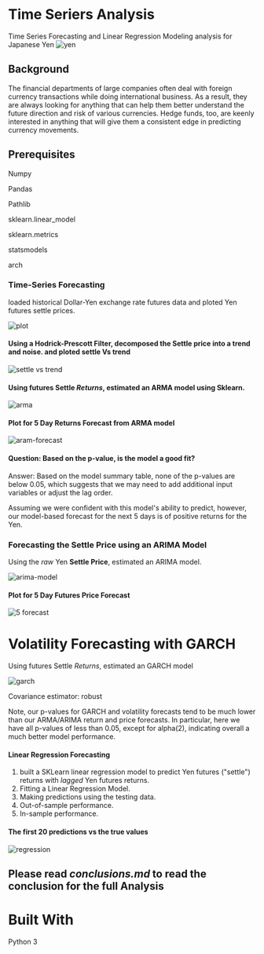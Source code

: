 # Time Seriers Analysis
Time Series Forecasting and Linear Regression Modeling analysis for Japanese Yen
![yen](images/dollar-yen.jpg)


## Background

The financial departments of large companies often deal with foreign currency transactions while doing international business. As a result, they are always looking for anything that can help them better understand the future direction and risk of various currencies. Hedge funds, too, are keenly interested in anything that will give them a consistent edge in predicting currency movements.

## Prerequisites
Numpy

Pandas

Pathlib

sklearn.linear_model

sklearn.metrics

statsmodels

arch
### Time-Series Forecasting

loaded historical Dollar-Yen exchange rate futures data and ploted Yen futures settle prices.

![plot](images/yen-futures-settle-prices.png)



#### Using a Hodrick-Prescott Filter, decomposed the Settle price into a trend and noise. and ploted settle Vs trend 

![settle vs trend](images/settle-vs-trend.png)


#### Using futures Settle *Returns*, estimated an ARMA model using Sklearn.

![arma](images/arma-model.png)

#### Plot for 5 Day Returns Forecast from ARMA model

![aram-forecast](images/5-day-return-forecast.png)


#### Question: Based on the p-value, is the model a good fit?


Answer: Based on the model summary table, none of the p-values are below 0.05, which suggests that we may need to add additional input variables or adjust the lag order.

Assuming we were confident with this model's ability to predict, however, our model-based forecast for the next 5 days is of positive returns for the Yen.


### Forecasting the Settle Price using an ARIMA Model

Using the *raw* Yen **Settle Price**, estimated an ARIMA model.

![arima-model](images/arima.png)

#### Plot for 5 Day Futures Price Forecast

![5 forecast](images/5-day-futures-prive-forecast.png)



# Volatility Forecasting with GARCH

Using futures Settle *Returns*, estimated an GARCH model

![garch](images/garch-model.png)



Covariance estimator: robust

Note, our p-values for GARCH and volatility forecasts tend to be much lower than our ARMA/ARIMA return and price forecasts. In particular, here we have all p-values of less than 0.05, except for alpha(2), indicating overall a much better model performance.




#### Linear Regression Forecasting

1. built a SKLearn linear regression model to predict Yen futures ("settle") returns with *lagged* Yen futures returns. 
2. Fitting a Linear Regression Model.
3. Making predictions using the testing data.
4. Out-of-sample performance.
5. In-sample performance.


#### The first 20 predictions vs the true values
![regression](images/reg.png)

## Please read *conclusions.md* to read the conclusion for the full Analysis


# Built With
Python 3